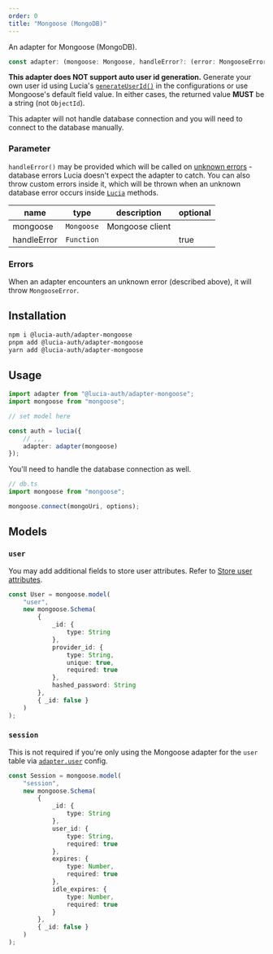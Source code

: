 ```yaml
---
order: 0
title: "Mongoose (MongoDB)"
---
```


An adapter for Mongoose (MongoDB).

```ts
const adapter: (mongoose: Mongoose, handleError?: (error: MongooseError) => void) => Adapter;
```

**This adapter does NOT support auto user id generation.** Generate your own user id using Lucia's [`generateUserId()`](/reference/configure/lucia-configurations#generatecustomuserid) in the configurations or use Mongoose's default field value. In either cases, the returned value **MUST** be a string (not `ObjectId`).

This adapter will not handle database connection and you will need to connect to the database manually.

### Parameter

`handleError()` may be provided which will be called on [unknown errors](/learn/basics/error-handling#known-errors) - database errors Lucia doesn't expect the adapter to catch. You can also throw custom errors inside it, which will be thrown when an unknown database error occurs inside [`Lucia`](/reference/api/server-api#lucia-default) methods.

| name        | type       | description     | optional |
| ----------- | ---------- | --------------- | -------- |
| mongoose    | `Mongoose` | Mongoose client |          |
| handleError | `Function` |                 | true     |

### Errors

When an adapter encounters an unknown error (described above), it will throw `MongooseError`.

## Installation

```bash
npm i @lucia-auth/adapter-mongoose
pnpm add @lucia-auth/adapter-mongoose
yarn add @lucia-auth/adapter-mongoose
```

## Usage

```ts
import adapter from "@lucia-auth/adapter-mongoose";
import mongoose from "mongoose";

// set model here

const auth = lucia({
	// ,,,
	adapter: adapter(mongoose)
});
```

You'll need to handle the database connection as well.

```ts
// db.ts
import mongoose from "mongoose";

mongoose.connect(mongoUri, options);
```

## Models

### `user`

You may add additional fields to store user attributes. Refer to [Store user attributes](/learn/basics/store-user-attributes).

```ts
const User = mongoose.model(
	"user",
	new mongoose.Schema(
		{
			_id: {
				type: String
			},
			provider_id: {
				type: String,
				unique: true,
				required: true
			},
			hashed_password: String
		},
		{ _id: false }
	)
);
```

### `session`

This is not required if you're only using the Mongoose adapter for the `user` table via [`adapter.user`](/reference/configure/lucia-configurations#adapter) config.

```ts
const Session = mongoose.model(
	"session",
	new mongoose.Schema(
		{
			_id: {
				type: String
			},
			user_id: {
				type: String,
				required: true
			},
			expires: {
				type: Number,
				required: true
			},
			idle_expires: {
				type: Number,
				required: true
			}
		},
		{ _id: false }
	)
);
```
